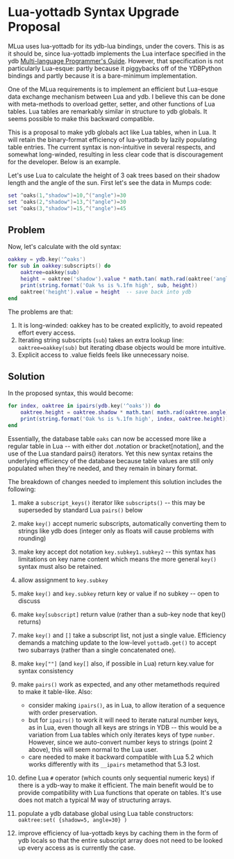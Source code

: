 # Lua-yottadb Syntax Upgrade Proposal

MLua uses lua-yottadb for its ydb-lua bindings, under the covers. This is as it should be, since lua-yottadb implements the Lua interface specified in the ydb [Multi-language Programmer's Guide](https://docs.yottadb.com/MultiLangProgGuide/luaprogram.html). However, that specification is not particularly Lua-esque: partly because it piggybacks off of the YDBPython bindings and partly because it is a bare-minimum implementation.

One of the MLua requirements is to implement an efficient but Lua-esque data exchange mechanism between Lua and ydb. I believe this can be done with meta-methods to overload getter, setter, and other functions of Lua tables. Lua tables are remarkably similar in structure to ydb globals. It seems possible to make this backward compatible.

This is a proposal to make ydb globals act like Lua tables, when in Lua. It will retain the binary-format efficiency of lua-yottadb by lazily populating table entries. The current syntax is non-intuitive in several respects, and somewhat long-winded, resulting in less clear code that is discouragement for the developer. Below is an example.

Let's use Lua to calculate the height of 3 oak trees based on their shadow length and the angle of the sun. First let's see the data in Mumps code:

```lua
set ^oaks(1,"shadow")=10,^("angle")=30
set ^oaks(2,"shadow")=13,^("angle")=30
set ^oaks(3,"shadow")=15,^("angle")=45
```

## Problem

Now, let's calculate with the old syntax:

```lua
oakkey = ydb.key('^oaks')
for sub in oakkey:subscripts() do
    oaktree=oakkey(sub)
    height = oaktree('shadow').value * math.tan( math.rad(oaktree('angle').value) )
    print(string.format('Oak %s is %.1fm high', sub, height))
    oaktree('height').value = height  -- save back into ydb
end
```

The problems are that:

1. It is long-winded: oakkey has to be created explicitly, to avoid repeated effort every access.
2. Iterating string subscripts (`sub`) takes an extra lookup line: `oaktree=oakkey(sub)` but iterating dbase objects would be more intuitive.
3. Explicit access to .value fields feels like unnecessary noise.

## Solution

In the proposed syntax, this would become:

```lua
for index, oaktree in ipairs(ydb.key('^oaks')) do
    oaktree.height = oaktree.shadow * math.tan( math.rad(oaktree.angle) )
    print(string.format('Oak %s is %.1fm high', index, oaktree.height))
end
```

Essentially, the database table `oaks` can now be accessed more like a regular table in Lua -- with either dot .notation or bracket[notation], and the use of the Lua standard pairs() iterators. Yet this new syntax retains the underlying efficiency of the database because table values are still only populated when they're needed, and they remain in binary format.

The breakdown of changes needed to implement this solution includes the following:

1. make a `subscript_keys()` iterator like `subscripts()` -- this may be superseded by standard Lua `pairs()` below
2. make `key()` accept numeric subscripts, automatically converting them to strings like ydb does (integer only as floats will cause problems with rounding)
3. make key accept dot notation `key.subkey1.subkey2` -- this syntax has limitations on key name content which means the more general `key()` syntax must also be retained.
4. allow assignment to `key.subkey`
5. make `key()` and `key.subkey` return key or value if no subkey -- open to discuss
6. make `key[subscript]` return value (rather than a sub-key node that key() returns)
7. make `key()` and `[]` take a subscript list, not just a single value. Efficiency demands a matching update to the low-level `yottadb.get()` to accept two subarrays (rather than a single concatenated one).
8. make `key[""]` (and `key[]` also, if possible in Lua) return key.value for syntax consistency
9. make `pairs()` work as expected, and any other metamethods required to make it table-like. Also:
   - consider making `ipairs()`, as in Lua, to allow iteration of a sequence with order preservation.
   - but for `ipairs()` to work it will need to iterate natural number keys, as in Lua, even though all keys are strings in YDB -- this would be a variation from Lua tables which only iterates keys of type `number`. However, since we auto-convert number keys to strings (point 2 above), this will seem normal to the Lua user.
   - care needed to make it backward compatible with Lua 5.2 which works differently with its `__ipairs` metamethod that 5.3 lost.

10. define Lua `#` operator (which counts only sequential numeric keys) if there is a ydb-way to make it efficient. The main benefit would be to provide compatibility with Lua functions that operate on tables. It's use does not match a typical M way of structuring arrays.
11. populate a ydb database global using Lua table constructors: `oaktree:set( {shadow=5, angle=30} )`
12. improve efficiency of lua-yottadb keys by caching them in the form of ydb locals so that the entire subscript array does not need to be looked up every access as is currently the case.

